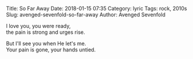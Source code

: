 Title:    So Far Away
Date:     2018-01-15 07:35
Category: lyric
Tags:     rock, 2010s
Slug:     avenged-sevenfold-so-far-away
Author:   Avenged Sevenfold

I love you, you were ready,  
the pain is strong and urges rise.

But I'll see you when He let's me.  
Your pain is gone, your hands untied.

